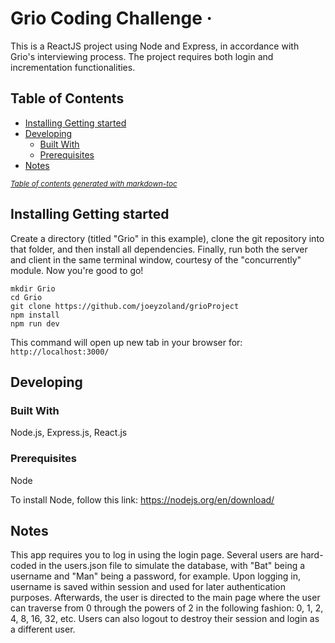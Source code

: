 # Grio Coding Challenge &middot;

This is a ReactJS project using Node and Express, in accordance with Grio's interviewing process.  The project requires both login and incrementation functionalities.

## Table of Contents

- [Installing Getting started](#installing-getting-started)
- [Developing](#developing)
  * [Built With](#built-with)
  * [Prerequisites](#prerequisites)
- [Notes](#notes)

<small><i><a href='http://ecotrust-canada.github.io/markdown-toc/'>Table of contents generated with markdown-toc</a></i></small>


## Installing Getting started

Create a directory (titled "Grio" in this example), clone the git repository into that folder, and then install all dependencies.  Finally, run both the server and client in the same terminal window, courtesy of the "concurrently" module.  Now you're good to go!

```
mkdir Grio
cd Grio
git clone https://github.com/joeyzoland/grioProject
npm install
npm run dev
```

This command will open up new tab in your browser for:
`http://localhost:3000/`

## Developing

### Built With
Node.js, Express.js, React.js

### Prerequisites

Node

To install Node, follow this link: https://nodejs.org/en/download/

## Notes

This app requires you to log in using the login page.  Several users are hard-coded in the users.json file to simulate the database, with "Bat" being a username and "Man" being a password, for example.  Upon logging in, username is saved within session and used for later authentication purposes.  Afterwards, the user is directed to the main page where the user can traverse from 0 through the powers of 2 in the following fashion: 0, 1, 2, 4, 8, 16, 32, etc.  Users can also logout to destroy their session and login as a different user.
